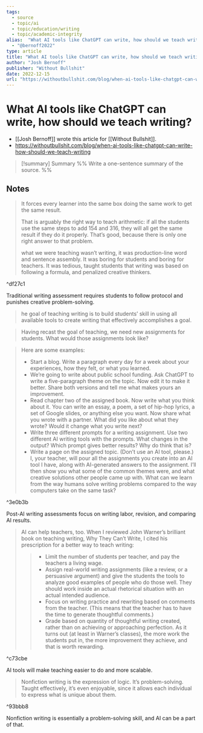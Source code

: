 ```yaml
---
tags:
  - source
  - topic/ai
  - topic/education/writing
  - topic/academic-integrity
alias:  "What AI tools like ChatGPT can write, how should we teach writing?"
  - "@bernoff2022"
type: article
title: "What AI tools like ChatGPT can write, how should we teach writing?"
author: "Josh Bernoff"
publisher: "Without Bullshit"
date: 2022-12-15
url: "https://withoutbullshit.com/blog/when-ai-tools-like-chatgpt-can-write-how-should-we-teach-writing"
---
```

# What AI tools like ChatGPT can write, how should we teach writing?
- [[Josh Bernoff]] wrote this article for [[Without Bullshit]].
- <https://withoutbullshit.com/blog/when-ai-tools-like-chatgpt-can-write-how-should-we-teach-writing>
> [!summary] Summary
> %% Write a one-sentence summary of the source. %%

## Notes
> It forces every learner into the same box doing the same work to get the same result.
>
> That is arguably the right way to teach arithmetic: if all the students use the same steps to add 154 and 316, they will all get the same result if they do it properly. That’s good, because there is only one right answer to that problem.
>
> what we were teaching wasn’t writing, it was production-line word and sentence assembly. It was boring for students and boring for teachers. It was tedious, taught students that writing was based on following a formula, and penalized creative thinkers.

^df27c1

Traditional writing assessment requires students to follow protocol and punishes creative problem-solving.

> he goal of teaching writing is to build students’ skill in using all available tools to create writing that effectively accomplishes a goal.

> Having recast the goal of teaching, we need new assignments for students. What would those assignments look like?

> Here are some examples:
> - Start a blog. Write a paragraph every day for a week about your experiences, how they felt, or what you learned.
> - We’re going to write about public school funding. Ask ChatGPT to write a five-paragraph theme on the topic. Now edit it to make it better. Share both versions and tell me what makes yours an improvement.
> - Read chapter two of the assigned book. Now write what you think about it. You can write an essay, a poem, a set of hip-hop lyrics, a set of Google slides, or anything else you want. Now share what you wrote with a partner. What did you like about what they wrote? Would it change what you write next?
> - Write three different prompts for a writing assignment. Use two different AI writing tools with the prompts. What changes in the output? Which prompt gives better results? Why do think that is?
> - Write a page on the assigned topic. (Don’t use an AI tool, please.) I, your teacher, will pour all the assignments you create into an AI tool I have, along with AI-generated answers to the assignment. I’ll then show you what some of the common themes were, and what creative solutions other people came up with. What can we learn from the way humans solve writing problems compared to the way computers take on the same task?

^3e0b3b

Post-AI writing assessments focus on writing labor, revision, and comparing AI results.

> AI can help teachers, too.
> When I reviewed John Warner’s brilliant book on teaching writing, Why They Can’t Write, I cited his prescription for a better way to teach writing:
> > - Limit the number of students per teacher, and pay the teachers a living wage.
> > - Assign real-world writing assignments (like a review, or a persuasive argument) and give the students the tools to analyze good examples of people who do those well. They should work inside an actual rhetorical situation with an actual intended audience.
> > - Focus on writing practice and rewriting based on comments from the teacher. (This means that the teacher has to have the time to generate thoughtful comments.)
> > - Grade based on quantity of thoughtful writing created, rather than on achieving or approaching perfection. As it turns out (at least in Warner’s classes), the more work the students put in, the more improvement they achieve, and that is worth rewarding. 

^c73cbe

AI tools will make teaching easier to do and more scalable.

> Nonfiction writing is the expression of logic. It’s problem-solving. Taught effectively, it’s even enjoyable, since it allows each individual to express what is unique about them.

^93bbb8

Nonfiction writing is essentially a problem-solving skill, and AI can be a part of that.